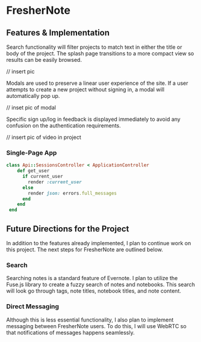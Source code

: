 # FresherNote

[heroku]: http://instructables.herokuapp.com/



## Features & Implementation

Search functionality will filter projects to match text in either the title or body of the project. The splash page transitions to a more compact view so results can be easily browsed.

// insert pic

Modals are used to preserve a linear user experience of the site. If a user attempts to create a new project without signing in, a modal will automatically pop up.

// inset pic of modal

Specific sign up/log in feedback is displayed immediately to avoid any confusion on the authentication requirements.

// insert pic of video in project

### Single-Page App



```ruby
class Api::SessionsController < ApplicationController
    def get_user
      if current_user
        render :current_user
      else
        render json: errors.full_messages
      end
    end
 end
  ```

## Future Directions for the Project

In addition to the features already implemented, I plan to continue work on this project.  The next steps for FresherNote are outlined below.

### Search

Searching notes is a standard feature of Evernote.  I plan to utilize the Fuse.js library to create a fuzzy search of notes and notebooks.  This search will look go through tags, note titles, notebook titles, and note content.  

### Direct Messaging

Although this is less essential functionality, I also plan to implement messaging between FresherNote users.  To do this, I will use WebRTC so that notifications of messages happens seamlessly.  
